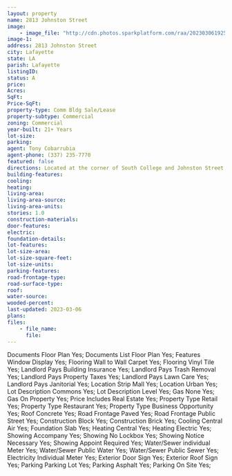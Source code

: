 ```yaml
---
layout: property
name: 2813 Johnston Street
image:
    - image_file: "http://cdn.photos.sparkplatform.com/raa/20230306192529381697000000.jpg"
image-1:
address: 2813 Johnston Street
city: Lafayette
state: LA
parish: Lafayette
listingID: 
status: A
price: 
Acres: 
SqFt: 
Price-SqFt: 
property-type: Comm Bldg Sale/Lease
property-subtype: Commercial
zoning: Commercial
year-built: 21+ Years
lot-size: 
parking: 
agent: Tony Cobarrubia
agent-phone: (337) 235-7770
featured: false
directions: Located at the corner of South College and Johnston Street in the South College Center.
building-features: 
cooling: 
heating: 
living-area: 
living-area-source: 
living-area-units: 
stories: 1.0
construction-materials: 
door-features: 
electric: 
foundation-details: 
lot-features: 
lot-size-area: 
lot-size-square-feet: 
lot-size-units: 
parking-features: 
road-frontage-type: 
road-surface-type: 
roof: 
water-source: 
wooded-percent: 
last-updated: 2023-03-06
plans: 
files:
    - file_name:
      file:
---
```

Documents	Floor Plan	Yes;
Documents List	Floor Plan	Yes;
Features	Window Display	Yes;
Flooring	Wall to Wall Carpet	Yes;
Flooring	Vinyl Tile	Yes;
Landlord Pays	Building Insurance	Yes;
Landlord Pays	Trash Removal	Yes;
Landlord Pays	Property Taxes	Yes;
Landlord Pays	Lawn Care	Yes;
Landlord Pays	Janitorial	Yes;
Location	Strip Mall	Yes;
Location	Urban	Yes;
Lot Description	Commons	Yes;
Lot Description	Level	Yes;
Gas	None	Yes;
Gas	On Property	Yes;
Price Includes	Real Estate	Yes;
Property Type	Retail	Yes;
Property Type	Restaurant	Yes;
Property Type	Business Opportunity	Yes;
Roof	Concrete	Yes;
Road Frontage	Paved	Yes;
Road Frontage	Public Street	Yes;
Construction	Block	Yes;
Construction	Brick	Yes;
Cooling	Central Air	Yes;
Foundation	Slab	Yes;
Heating	Central	Yes;
Heating	Electric	Yes;
Showing	Accompany	Yes;
Showing	No Lockbox	Yes;
Showing	Notice Necessary	Yes;
Showing	Appoint Required	Yes;
Water/Sewer	individual Meter	Yes;
Water/Sewer	Public Water	Yes;
Water/Sewer	Public Sewer	Yes;
Electricity	Individual Meter	Yes;
Exterior	Door Sign	Yes;
Exterior	Roof Sign	Yes;
Parking	Parking Lot	Yes;
Parking	Asphalt	Yes;
Parking	On Site	Yes;

